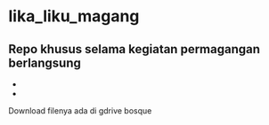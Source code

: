 # lika_liku_magang
Repo khusus selama kegiatan permagangan berlangsung
-
-
-
Download filenya ada di gdrive bosque
